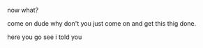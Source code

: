 now what?

come on dude why don't you just come on and get this thig done.

here you go see i told you 
